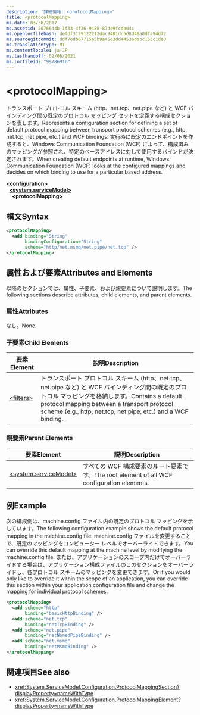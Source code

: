 ```yaml
---
description: '詳細情報: <protocolMapping>'
title: <protocolMapping>
ms.date: 03/30/2017
ms.assetid: 5076644b-1f33-4f26-9488-87de9fcda04c
ms.openlocfilehash: defdf3129122212dac9481dc5d8d48a0dfa94d72
ms.sourcegitcommit: ddf7edb67715a5b9a45e3dd44536dabc153c1de0
ms.translationtype: MT
ms.contentlocale: ja-JP
ms.lasthandoff: 02/06/2021
ms.locfileid: "99786916"
---
```

# \<protocolMapping>

<span data-ttu-id="29420-102">トランスポート プロトコル スキーム (http、net.tcp、net.pipe など) と WCF バインディング間の既定のプロトコル マッピング セットを定義する構成セクションを表します。</span><span class="sxs-lookup"><span data-stu-id="29420-102">Represents a configuration section for defining a set of default protocol mapping between transport protocol schemes (e.g., http, net.tcp, net.pipe, etc.) and WCF bindings.</span></span> <span data-ttu-id="29420-103">実行時に既定のエンドポイントを作成すると、Windows Communication Foundation (WCF) によって、構成済みのマッピングが参照され、特定のベースアドレスに対して使用するバインドが決定されます。</span><span class="sxs-lookup"><span data-stu-id="29420-103">When creating default endpoints at runtime, Windows Communication Foundation (WCF) looks at the configured mappings and decides on which binding to use for a particular based address.</span></span>  
  
[**\<configuration>**](../configuration-element.md)\
&nbsp;&nbsp;[**\<system.serviceModel>**](system-servicemodel.md)\
&nbsp;&nbsp;&nbsp;&nbsp;**\<protocolMapping>**  
  
## <a name="syntax"></a><span data-ttu-id="29420-104">構文</span><span class="sxs-lookup"><span data-stu-id="29420-104">Syntax</span></span>  
  
```xml  
<protocolMapping>
  <add binding="String"
       bindingConfiguration="String"
       scheme="http/net.msmq/net.pipe/net.tcp" />
</protocolMapping>
```  
  
## <a name="attributes-and-elements"></a><span data-ttu-id="29420-105">属性および要素</span><span class="sxs-lookup"><span data-stu-id="29420-105">Attributes and Elements</span></span>  

 <span data-ttu-id="29420-106">以降のセクションでは、属性、子要素、および親要素について説明します。</span><span class="sxs-lookup"><span data-stu-id="29420-106">The following sections describe attributes, child elements, and parent elements.</span></span>  
  
### <a name="attributes"></a><span data-ttu-id="29420-107">属性</span><span class="sxs-lookup"><span data-stu-id="29420-107">Attributes</span></span>  

 <span data-ttu-id="29420-108">なし。</span><span class="sxs-lookup"><span data-stu-id="29420-108">None.</span></span>  
  
### <a name="child-elements"></a><span data-ttu-id="29420-109">子要素</span><span class="sxs-lookup"><span data-stu-id="29420-109">Child Elements</span></span>  
  
|<span data-ttu-id="29420-110">要素</span><span class="sxs-lookup"><span data-stu-id="29420-110">Element</span></span>|<span data-ttu-id="29420-111">説明</span><span class="sxs-lookup"><span data-stu-id="29420-111">Description</span></span>|  
|-------------|-----------------|  
|[\<filters>](filters-of-routing.md)|<span data-ttu-id="29420-112">トランスポート プロトコル スキーム (http、net.tcp、net.pipe など) と WCF バインディング間の既定のプロトコル マッピングを格納します。</span><span class="sxs-lookup"><span data-stu-id="29420-112">Contains a default protocol mapping between a transport protocol scheme (e.g., http, net.tcp, net.pipe, etc.) and a WCF binding.</span></span>|  
  
### <a name="parent-elements"></a><span data-ttu-id="29420-113">親要素</span><span class="sxs-lookup"><span data-stu-id="29420-113">Parent Elements</span></span>  
  
|<span data-ttu-id="29420-114">要素</span><span class="sxs-lookup"><span data-stu-id="29420-114">Element</span></span>|<span data-ttu-id="29420-115">説明</span><span class="sxs-lookup"><span data-stu-id="29420-115">Description</span></span>|  
|-------------|-----------------|  
|[\<system.serviceModel>](system-servicemodel.md)|<span data-ttu-id="29420-116">すべての WCF 構成要素のルート要素です。</span><span class="sxs-lookup"><span data-stu-id="29420-116">The root element of all WCF configuration elements.</span></span>|  
  
## <a name="example"></a><span data-ttu-id="29420-117">例</span><span class="sxs-lookup"><span data-stu-id="29420-117">Example</span></span>  

 <span data-ttu-id="29420-118">次の構成例は、machine.config ファイル内の既定のプロトコル マッピングを示しています。</span><span class="sxs-lookup"><span data-stu-id="29420-118">The following configuration example shows the default protocol mapping in the machine.config file.</span></span> <span data-ttu-id="29420-119">machine.config ファイルを変更することで、既定のマッピングをコンピューター レベルでオーバーライドできます。</span><span class="sxs-lookup"><span data-stu-id="29420-119">You can override this default mapping at the machine level by modifying the machine.config file.</span></span> <span data-ttu-id="29420-120">または、アプリケーションのスコープ内だけでオーバーライドする場合は、アプリケーション構成ファイルのこのセクションをオーバーライドし、各プロトコル スキームのマッピングを変更できます。</span><span class="sxs-lookup"><span data-stu-id="29420-120">Or if you would only like to override it within the scope of an application, you can override this section within your application configuration file and change the mapping for individual protocol schemes.</span></span>  
  
```xml  
<protocolMapping>
  <add scheme="http"
       binding="basicHttpBinding" />
  <add scheme="net.tcp"
       binding="netTcpBinding" />
  <add scheme="net.pipe"
       binding="netNamedPipeBinding" />
  <add scheme="net.msmq"
       binding="netMsmqBinding" />
</protocolMapping>
```  
  
## <a name="see-also"></a><span data-ttu-id="29420-121">関連項目</span><span class="sxs-lookup"><span data-stu-id="29420-121">See also</span></span>

- <xref:System.ServiceModel.Configuration.ProtocolMappingSection?displayProperty=nameWithType>
- <xref:System.ServiceModel.Configuration.ProtocolMappingElement?displayProperty=nameWithType>
